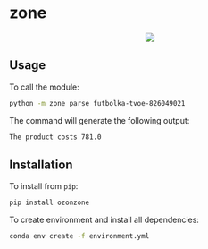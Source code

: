 # zone

<p align="center">
    <img src="assets/logo.png"/>
</p>

## Usage

To call the module:

```sh
python -m zone parse futbolka-tvoe-826049021
```

The command will generate the following output:

```sh
The product costs 781.0
```

## Installation

To install from `pip`:

```sh
pip install ozonzone
```

To create environment and install all dependencies:

```sh
conda env create -f environment.yml
```
